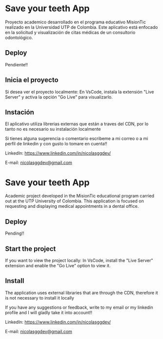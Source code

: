 # Save your teeth App

Proyecto academico desarrollado en el programa educativo MisionTic realizado en la Universidad UTP de Colombia. Este aplicativo está enfocado en la solicitud y visualización de citas médicas de un consultorio odontológico.

## Deploy

Pendiente!!

## Inicia el proyecto

Si desea ver el proyecto localmente: En VsCode, instala la extensión "Live Server" y activa la opción "Go Live" para visualizarlo.

## Instación

El aplicativo utiliza librerias externas que están a traves del CDN, por lo tanto no es necesario su instalación localmente

<!-- <div display="flex">
  <img height="400px" width="400px" src="">
  <img height="400px" width="400px" src="">
</div> -->

Si tienes alguna sugerencia o comentario escribeme a mi correo o a mi perfil de linkedin y con gusto lo tomare en cuenta!!

LinkedIn: https://www.linkedin.com/in/nicolasggdev/

E-mail: nicolasggdev@gmail.com

# Save your teeth App

Academic project developed in the MisionTic educational program carried out at the UTP University of Colombia. This application is focused on requesting and displaying medical appointments in a dental office.

## Deploy

Pending!!

## Start the project

If you want to view the project locally: In VsCode, install the "Live Server" extension and enable the "Go Live" option to view it.

## Install

The application uses external libraries that are through the CDN, therefore it is not necessary to install it locally

<!-- <div display="flex">
  <img height="400px" width="400px" src="">
  <img height="400px" width="400px" src="">
</div> -->

If you have any suggestions or feedback, write to my email or my linkedin profile and I will gladly take it into account!!

LinkedIn: https://www.linkedin.com/in/nicolasggdev/

E-mail: nicolasggdev@gmail.com
